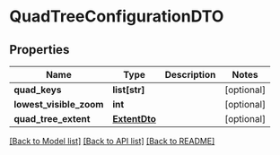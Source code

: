 # QuadTreeConfigurationDTO

## Properties
Name | Type | Description | Notes
------------ | ------------- | ------------- | -------------
**quad_keys** | **list[str]** |  | [optional] 
**lowest_visible_zoom** | **int** |  | [optional] 
**quad_tree_extent** | [**ExtentDto**](ExtentDto.md) |  | [optional] 

[[Back to Model list]](../README.md#documentation-for-models) [[Back to API list]](../README.md#documentation-for-api-endpoints) [[Back to README]](../README.md)

